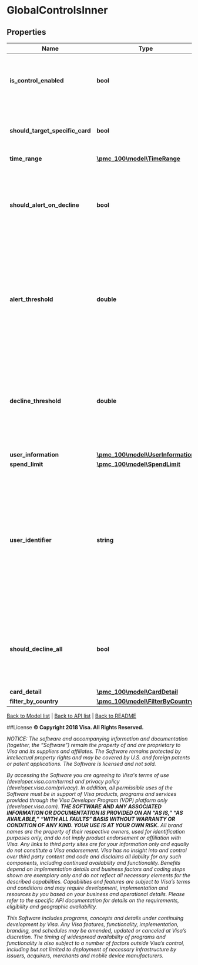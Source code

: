 # GlobalControlsInner

## Properties
Name | Type | Description | Notes
------------ | ------------- | ------------- | -------------
**is_control_enabled** | **bool** | If the indicator is set to true, the control type is considered active, if set to false the control type is not checked by the authorization engine | 
**should_target_specific_card** | **bool** | If the indicator is set to true, card details are required and card details will be used to locate a transaction control | [optional] 
**time_range** | [**\pmc_100\model\TimeRange**](TimeRange.md) |  | [optional] 
**should_alert_on_decline** | **bool** | If true, VTC will trigger a decline notification for all transactions matching the associated control type. If false, no alerts will be sent for declined transactions related to this control type. | [optional] 
**alert_threshold** | **double** | Will trigger an alert for all approved transactions with amounts that equal or exceed the threshold setting for this control type. During authorization processing the cardholderBillAmount is used for comparision to identify if an alert should be sent. | [optional] 
**decline_threshold** | **double** | Will trigger a decline for all transactions with amounts that equal or exceed this threshold for this control type. During authorization processing the cardholderBillAmount is then used for comparison to identify if a decline should be triggered. | [optional] 
**user_information** | [**\pmc_100\model\UserInformation**](UserInformation.md) |  | [optional] 
**spend_limit** | [**\pmc_100\model\SpendLimit**](SpendLimit.md) |  | [optional] 
**user_identifier** | **string** | Uniquely identifies the cardholder who is to receive the alert message. The notification Service Provider should use this value to identify an individual and their contact preferences.  The userIdentifier should be a GUID, but at minimum must be unique per enrolling application. It is mandatory for VTC notifications. Maximum of 72 characters | [optional] 
**should_decline_all** | **bool** | If the indicator is set to true, all qualifying transactions for this control type will receive a decline recommendation. If set to false, other attributes like declineThreshold will be checked. | 
**card_detail** | [**\pmc_100\model\CardDetail**](CardDetail.md) |  | [optional] 
**filter_by_country** | [**\pmc_100\model\FilterByCountry**](FilterByCountry.md) |  | [optional] 

[Back to Model list](../../README.md#documentation-for-models)   |   [Back to API list](../../README.md#documentation-for-api-endpoints)   |   [Back to README](../../README.md)



##License
**© Copyright 2018 Visa. All Rights Reserved.**

*NOTICE: The software and accompanying information and documentation (together, the “Software”) remain the property of
and are proprietary to Visa and its suppliers and affiliates. The Software remains protected by intellectual property
rights and may be covered by U.S. and foreign patents or patent applications. The Software is licensed and not sold.*

*By accessing the Software you are agreeing to Visa's terms of use (developer.visa.com/terms) and privacy policy (developer.visa.com/privacy).
In addition, all permissible uses of the Software must be in support of Visa products, programs and services provided
through the Visa Developer Program (VDP) platform only (developer.visa.com). **THE SOFTWARE AND ANY ASSOCIATED
INFORMATION OR DOCUMENTATION IS PROVIDED ON AN “AS IS,” “AS AVAILABLE,” “WITH ALL FAULTS” BASIS WITHOUT WARRANTY OR
CONDITION OF ANY KIND. YOUR USE IS AT YOUR OWN RISK.** All brand names are the property of their respective owners, used for identification purposes only, and do not imply
product endorsement or affiliation with Visa. Any links to third party sites are for your information only and equally
do not constitute a Visa endorsement. Visa has no insight into and control over third party content and code and disclaims
all liability for any such components, including continued availability and functionality. Benefits depend on implementation
details and business factors and coding steps shown are exemplary only and do not reflect all necessary elements for the
described capabilities. Capabilities and features are subject to Visa’s terms and conditions and may require development,
implementation and resources by you based on your business and operational details. Please refer to the specific
API documentation for details on the requirements, eligibility and geographic availability.*

*This Software includes programs, concepts and details under continuing development by Visa. Any Visa features,
functionality, implementation, branding, and schedules may be amended, updated or canceled at Visa’s discretion.
The timing of widespread availability of programs and functionality is also subject to a number of factors outside Visa’s control,
including but not limited to deployment of necessary infrastructure by issuers, acquirers, merchants and mobile device manufacturers.*